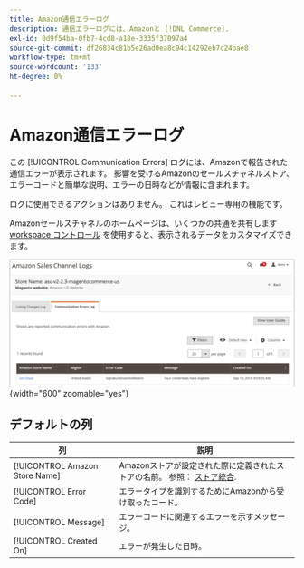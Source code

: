 ```yaml
---
title: Amazon通信エラーログ
description: 通信エラーログには、Amazonと [!DNL Commerce].
exl-id: 0d9f54ba-0fb7-4cd8-a18e-3335f37097a4
source-git-commit: df26834c81b5e26ad0ea8c94c14292eb7c24bae8
workflow-type: tm+mt
source-wordcount: '133'
ht-degree: 0%

---
```


# Amazon通信エラーログ

この [!UICONTROL Communication Errors] ログには、Amazonで報告された通信エラーが表示されます。 影響を受けるAmazonのセールスチャネルストア、エラーコードと簡単な説明、エラーの日時などが情報に含まれます。

ログに使用できるアクションはありません。 これはレビュー専用の機能です。

Amazonセールスチャネルのホームページは、いくつかの共通を共有します [workspace コントロール](./workspace-controls.md) を使用すると、表示されるデータをカスタマイズできます。

![通信エラーログ](assets/amazon-comm-errors-log.png){width="600" zoomable="yes"}

## デフォルトの列

| 列 | 説明 |
|--- |--- |
| [!UICONTROL Amazon Store Name] | Amazonストアが設定された際に定義されたストアの名前。 参照： [ストア統合](./store-integration.md). |
| [!UICONTROL Error Code] | エラータイプを識別するためにAmazonから受け取ったコード。 |
| [!UICONTROL Message] | エラーコードに関連するエラーを示すメッセージ。 |
| [!UICONTROL Created On] | エラーが発生した日時。 |
